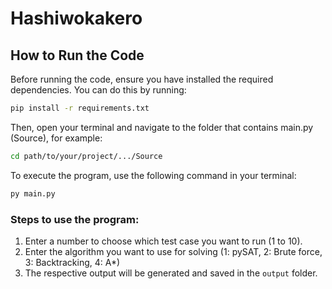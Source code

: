 # Hashiwokakero

## How to Run the Code
Before running the code, ensure you have installed the required dependencies. You can do this by running:

```bash
pip install -r requirements.txt
```
Then, open your terminal and navigate to the folder that contains main.py (Source), for example:

```bash
cd path/to/your/project/.../Source
```

To execute the program, use the following command in your terminal:

```bash
py main.py
```

### Steps to use the program:
1. Enter a number to choose which test case you want to run (1 to 10).
2. Enter the algorithm you want to use for solving (1: pySAT, 2: Brute force, 3: Backtracking, 4: A*)
3. The respective output will be generated and saved in the `output` folder.

